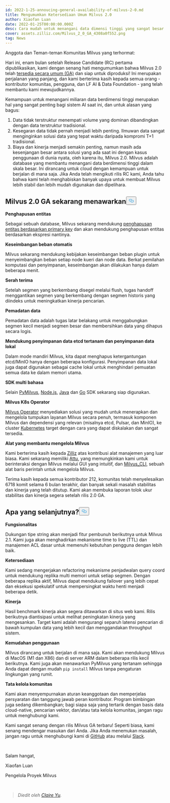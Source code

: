 ```yaml
---
id: 2022-1-25-annoucing-general-availability-of-milvus-2-0.md
title: Mengumumkan Ketersediaan Umum Milvus 2.0
author: Xiaofan Luan
date: 2022-01-25T00:00:00.000Z
desc: Cara mudah untuk menangani data dimensi tinggi yang sangat besar
cover: assets.zilliz.com/Milvus_2_0_GA_4308a0f552.png
tag: News
---
```

<p>Anggota dan Teman-teman Komunitas Milvus yang terhormat:</p>
<p>Hari ini, enam bulan setelah Release Candidate (RC) pertama dipublikasikan, kami dengan senang hati mengumumkan bahwa Milvus 2.0 telah <a href="https://milvus.io/docs/v2.0.x/release_notes.md#v200">tersedia secara umum (GA)</a> dan siap untuk diproduksi! Ini merupakan perjalanan yang panjang, dan kami berterima kasih kepada semua orang - kontributor komunitas, pengguna, dan LF AI &amp; Data Foundation - yang telah membantu kami mewujudkannya.</p>
<p>Kemampuan untuk menangani miliaran data berdimensi tinggi merupakan hal yang sangat penting bagi sistem AI saat ini, dan untuk alasan yang bagus:</p>
<ol>
<li>Data tidak terstruktur menempati volume yang dominan dibandingkan dengan data terstruktur tradisional.</li>
<li>Kesegaran data tidak pernah menjadi lebih penting. Ilmuwan data sangat menginginkan solusi data yang tepat waktu daripada kompromi T+1 tradisional.</li>
<li>Biaya dan kinerja menjadi semakin penting, namun masih ada kesenjangan besar antara solusi yang ada saat ini dengan kasus penggunaan di dunia nyata, oleh karena itu, Milvus 2.0. Milvus adalah database yang membantu menangani data berdimensi tinggi dalam skala besar. Ini dirancang untuk cloud dengan kemampuan untuk berjalan di mana saja. Jika Anda telah mengikuti rilis RC kami, Anda tahu bahwa kami telah menghabiskan banyak upaya untuk membuat Milvus lebih stabil dan lebih mudah digunakan dan dipelihara.</li>
</ol>
<h2 id="Milvus-20-GA-now-offers" class="common-anchor-header">Milvus 2.0 GA sekarang menawarkan<button data-href="#Milvus-20-GA-now-offers" class="anchor-icon" translate="no">
      <svg translate="no"
        aria-hidden="true"
        focusable="false"
        height="20"
        version="1.1"
        viewBox="0 0 16 16"
        width="16"
      >
        <path
          fill="#0092E4"
          fill-rule="evenodd"
          d="M4 9h1v1H4c-1.5 0-3-1.69-3-3.5S2.55 3 4 3h4c1.45 0 3 1.69 3 3.5 0 1.41-.91 2.72-2 3.25V8.59c.58-.45 1-1.27 1-2.09C10 5.22 8.98 4 8 4H4c-.98 0-2 1.22-2 2.5S3 9 4 9zm9-3h-1v1h1c1 0 2 1.22 2 2.5S13.98 12 13 12H9c-.98 0-2-1.22-2-2.5 0-.83.42-1.64 1-2.09V6.25c-1.09.53-2 1.84-2 3.25C6 11.31 7.55 13 9 13h4c1.45 0 3-1.69 3-3.5S14.5 6 13 6z"
        ></path>
      </svg>
    </button></h2><p><strong>Penghapusan entitas</strong></p>
<p>Sebagai sebuah database, Milvus sekarang mendukung <a href="https://milvus.io/docs/v2.0.x/delete_data.md">penghapusan entitas berdasarkan primary key</a> dan akan mendukung penghapusan entitas berdasarkan ekspresi nantinya.</p>
<p><strong>Keseimbangan beban otomatis</strong></p>
<p>Milvus sekarang mendukung kebijakan keseimbangan beban plugin untuk menyeimbangkan beban setiap node kueri dan node data. Berkat pemilahan komputasi dan penyimpanan, keseimbangan akan dilakukan hanya dalam beberapa menit.</p>
<p><strong>Serah terima</strong></p>
<p>Setelah segmen yang berkembang disegel melalui flush, tugas handoff menggantikan segmen yang berkembang dengan segmen historis yang diindeks untuk meningkatkan kinerja pencarian.</p>
<p><strong>Pemadatan data</strong></p>
<p>Pemadatan data adalah tugas latar belakang untuk menggabungkan segmen kecil menjadi segmen besar dan membersihkan data yang dihapus secara logis.</p>
<p><strong>Mendukung penyimpanan data etcd tertanam dan penyimpanan data lokal</strong></p>
<p>Dalam mode mandiri Milvus, kita dapat menghapus ketergantungan etcd/MinIO hanya dengan beberapa konfigurasi. Penyimpanan data lokal juga dapat digunakan sebagai cache lokal untuk menghindari pemuatan semua data ke dalam memori utama.</p>
<p><strong>SDK multi bahasa</strong></p>
<p>Selain <a href="https://github.com/milvus-io/pymilvus">PyMilvus</a>, <a href="https://github.com/milvus-io/milvus-sdk-node">Node.js</a>, <a href="https://github.com/milvus-io/milvus-sdk-java">Java</a> dan <a href="https://github.com/milvus-io/milvus-sdk-go">Go</a> SDK sekarang siap digunakan.</p>
<p><strong>Milvus K8s Operator</strong></p>
<p><a href="https://milvus.io/docs/v2.0.x/install_cluster-milvusoperator.md">Milvus Operator</a> menyediakan solusi yang mudah untuk menerapkan dan mengelola tumpukan layanan Milvus secara penuh, termasuk komponen Milvus dan dependensi yang relevan (misalnya etcd, Pulsar, dan MinIO), ke cluster <a href="https://kubernetes.io/">Kubernetes</a> target dengan cara yang dapat diskalakan dan sangat tersedia.</p>
<p><strong>Alat yang membantu mengelola Milvus</strong></p>
<p>Kami berterima kasih kepada <a href="https://zilliz.com/">Zilliz</a> atas kontribusi alat manajemen yang luar biasa. Kami sekarang memiliki <a href="https://milvus.io/docs/v2.0.x/attu.md">Attu</a>, yang memungkinkan kami untuk berinteraksi dengan Milvus melalui GUI yang intuitif, dan <a href="https://milvus.io/docs/v2.0.x/cli_overview.md">Milvus_CLI</a>, sebuah alat baris perintah untuk mengelola Milvus.</p>
<p>Terima kasih kepada semua kontributor 212, komunitas telah menyelesaikan 6718 komit selama 6 bulan terakhir, dan banyak sekali masalah stabilitas dan kinerja yang telah ditutup. Kami akan membuka laporan tolok ukur stabilitas dan kinerja segera setelah rilis 2.0 GA.</p>
<h2 id="Whats-next" class="common-anchor-header">Apa yang selanjutnya?<button data-href="#Whats-next" class="anchor-icon" translate="no">
      <svg translate="no"
        aria-hidden="true"
        focusable="false"
        height="20"
        version="1.1"
        viewBox="0 0 16 16"
        width="16"
      >
        <path
          fill="#0092E4"
          fill-rule="evenodd"
          d="M4 9h1v1H4c-1.5 0-3-1.69-3-3.5S2.55 3 4 3h4c1.45 0 3 1.69 3 3.5 0 1.41-.91 2.72-2 3.25V8.59c.58-.45 1-1.27 1-2.09C10 5.22 8.98 4 8 4H4c-.98 0-2 1.22-2 2.5S3 9 4 9zm9-3h-1v1h1c1 0 2 1.22 2 2.5S13.98 12 13 12H9c-.98 0-2-1.22-2-2.5 0-.83.42-1.64 1-2.09V6.25c-1.09.53-2 1.84-2 3.25C6 11.31 7.55 13 9 13h4c1.45 0 3-1.69 3-3.5S14.5 6 13 6z"
        ></path>
      </svg>
    </button></h2><p><strong>Fungsionalitas</strong></p>
<p>Dukungan tipe string akan menjadi fitur pembunuh berikutnya untuk Milvus 2.1. Kami juga akan menghadirkan mekanisme time to live (TTL) dan manajemen ACL dasar untuk memenuhi kebutuhan pengguna dengan lebih baik.</p>
<p><strong>Ketersediaan</strong></p>
<p>Kami sedang mengerjakan refactoring mekanisme penjadwalan query coord untuk mendukung replika multi memori untuk setiap segmen. Dengan beberapa replika aktif, Milvus dapat mendukung failover yang lebih cepat dan eksekusi spekulatif untuk mempersingkat waktu henti menjadi beberapa detik.</p>
<p><strong>Kinerja</strong></p>
<p>Hasil benchmark kinerja akan segera ditawarkan di situs web kami. Rilis berikutnya diantisipasi untuk melihat peningkatan kinerja yang mengesankan. Target kami adalah mengurangi separuh latensi pencarian di bawah kumpulan data yang lebih kecil dan menggandakan throughput sistem.</p>
<p><strong>Kemudahan penggunaan</strong></p>
<p>Milvus dirancang untuk berjalan di mana saja. Kami akan mendukung Milvus di MacOS (M1 dan X86) dan di server ARM dalam beberapa rilis kecil berikutnya. Kami juga akan menawarkan PyMilvus yang tertanam sehingga Anda dapat dengan mudah <code translate="no">pip install</code> Milvus tanpa pengaturan lingkungan yang rumit.</p>
<p><strong>Tata kelola komunitas</strong></p>
<p>Kami akan menyempurnakan aturan keanggotaan dan memperjelas persyaratan dan tanggung jawab peran kontributor. Program bimbingan juga sedang dikembangkan; bagi siapa saja yang tertarik dengan basis data cloud-native, pencarian vektor, dan/atau tata kelola komunitas, jangan ragu untuk menghubungi kami.</p>
<p>Kami sangat senang dengan rilis Milvus GA terbaru! Seperti biasa, kami senang mendengar masukan dari Anda. Jika Anda menemukan masalah, jangan ragu untuk menghubungi kami di <a href="https://github.com/milvus-io/milvus">GitHub</a> atau melalui <a href="http://milvusio.slack.com/">Slack</a>.</p>
<p><br/></p>
<p>Salam hangat,</p>
<p>Xiaofan Luan</p>
<p>Pengelola Proyek Milvus</p>
<p><br/></p>
<blockquote>
<p><em>Diedit oleh <a href="https://github.com/claireyuw">Claire Yu</a>.</em></p>
</blockquote>
